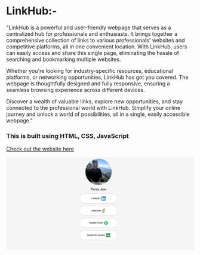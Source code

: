 # LinkHub:- 
"LinkHub is a powerful and user-friendly webpage that serves as a centralized hub for professionals and enthusiasts. It brings together a comprehensive collection of links to various professionals' websites and competitive platforms, all in one convenient location. With LinkHub, users can easily access and share this single page, eliminating the hassle of searching and bookmarking multiple websites.

Whether you're looking for industry-specific resources, educational platforms, or networking opportunities, LinkHub has got you covered. The webpage is thoughtfully designed and fully responsive, ensuring a seamless browsing experience across different devices.

Discover a wealth of valuable links, explore new opportunities, and stay connected to the professional world with LinkHub. Simplify your online journey and unlock a world of possibilities, all in a single, easily accessible webpage."

### This is built using HTML, CSS, JavaScript <br/>

[Check out the website here](https://paras7403.github.io/Sorting-Visualizer/)

<img src="project.png"> 
